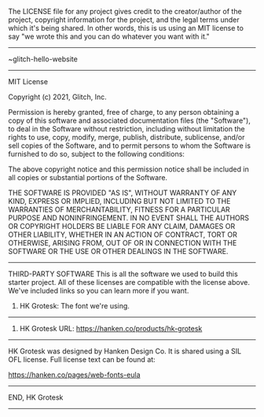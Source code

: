 The LICENSE file for any project gives credit to the creator/author of the
project, copyright information for the project, and the legal terms under
which it's being shared. In other words, this is us using an MIT license to
say "we wrote this and you can do whatever you want with it."

******************************************************************************
~glitch-hello-website
******************************************************************************
MIT License

Copyright (c) 2021, Glitch, Inc.

Permission is hereby granted, free of charge, to any person obtaining a copy
of this software and associated documentation files (the "Software"), to deal
in the Software without restriction, including without limitation the rights
to use, copy, modify, merge, publish, distribute, sublicense, and/or sell
copies of the Software, and to permit persons to whom the Software is
furnished to do so, subject to the following conditions:

The above copyright notice and this permission notice shall be included in all
copies or substantial portions of the Software.

THE SOFTWARE IS PROVIDED "AS IS", WITHOUT WARRANTY OF ANY KIND, EXPRESS OR
IMPLIED, INCLUDING BUT NOT LIMITED TO THE WARRANTIES OF MERCHANTABILITY,
FITNESS FOR A PARTICULAR PURPOSE AND NONINFRINGEMENT. IN NO EVENT SHALL THE
AUTHORS OR COPYRIGHT HOLDERS BE LIABLE FOR ANY CLAIM, DAMAGES OR OTHER
LIABILITY, WHETHER IN AN ACTION OF CONTRACT, TORT OR OTHERWISE, ARISING FROM,
OUT OF OR IN CONNECTION WITH THE SOFTWARE OR THE USE OR OTHER DEALINGS IN THE
SOFTWARE.




******************************************************************************

THIRD-PARTY SOFTWARE
This is all the software we used to build this starter project. All of these
licenses are compatible with the license above. We've included links so you
can learn more if you want.

1. HK Grotesk: The font we're using.


******************************************************************************
1. HK Grotesk
URL: https://hanken.co/products/hk-grotesk
******************************************************************************
HK Grotesk was designed by Hanken Design Co. It is shared using a SIL OFL
license. Full license text can be found at:

https://hanken.co/pages/web-fonts-eula
******************************************************************************
END, HK Grotesk
******************************************************************************
